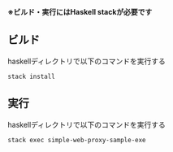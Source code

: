 **※ビルド・実行にはHaskell stackが必要です**

## ビルド
haskellディレクトリで以下のコマンドを実行する
```
stack install
```

## 実行
haskellディレクトリで以下のコマンドを実行する
```
stack exec simple-web-proxy-sample-exe
```
